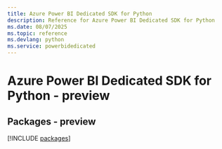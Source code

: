 ```yaml
---
title: Azure Power BI Dedicated SDK for Python
description: Reference for Azure Power BI Dedicated SDK for Python
ms.date: 08/07/2025
ms.topic: reference
ms.devlang: python
ms.service: powerbidedicated
---
```

# Azure Power BI Dedicated SDK for Python - preview
## Packages - preview
[!INCLUDE [packages](power-bi-dedicated-index.md)]